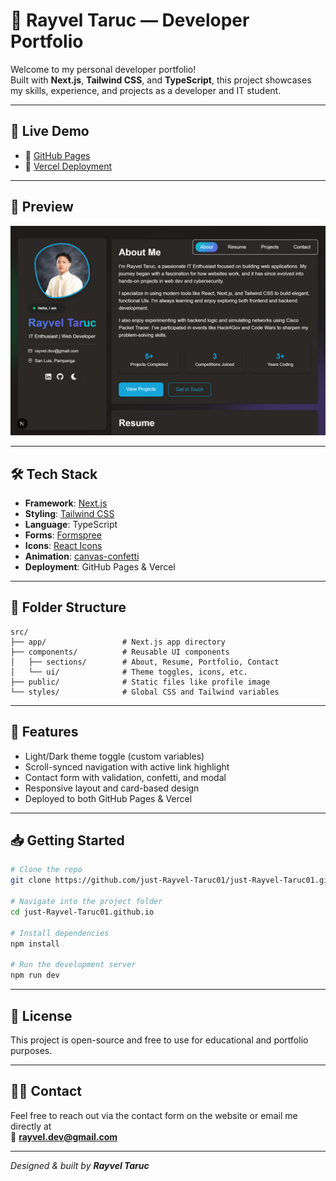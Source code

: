 # 💼 Rayvel Taruc — Developer Portfolio

Welcome to my personal developer portfolio!  
Built with **Next.js**, **Tailwind CSS**, and **TypeScript**, this project showcases my skills, experience, and projects as a developer and IT student.

---

## 🚀 Live Demo

- 🔗 [GitHub Pages](https://just-rayvel-taruc01.github.io/)
- 🔗 [Vercel Deployment](https://just-rayvel-taruc01-github-io.vercel.app/)

---

## 📸 Preview

![Portfolio Screenshot](./public/preview.jpg) <!-- Replace with your actual screenshot if available -->

---

## 🛠 Tech Stack

- **Framework**: [Next.js](https://nextjs.org/)
- **Styling**: [Tailwind CSS](https://tailwindcss.com/)
- **Language**: TypeScript
- **Forms**: [Formspree](https://formspree.io/)
- **Icons**: [React Icons](https://react-icons.github.io/react-icons/)
- **Animation**: [canvas-confetti](https://www.npmjs.com/package/canvas-confetti)
- **Deployment**: GitHub Pages & Vercel

---

## 📂 Folder Structure

```
src/
├── app/                 # Next.js app directory
├── components/          # Reusable UI components
│   ├── sections/        # About, Resume, Portfolio, Contact
│   └── ui/              # Theme toggles, icons, etc.
├── public/              # Static files like profile image
└── styles/              # Global CSS and Tailwind variables
```

---

## 🧪 Features

- Light/Dark theme toggle (custom variables)
- Scroll-synced navigation with active link highlight
- Contact form with validation, confetti, and modal
- Responsive layout and card-based design
- Deployed to both GitHub Pages & Vercel

---

## 📥 Getting Started

```bash
# Clone the repo
git clone https://github.com/just-Rayvel-Taruc01/just-Rayvel-Taruc01.github.io.git

# Navigate into the project folder
cd just-Rayvel-Taruc01.github.io

# Install dependencies
npm install

# Run the development server
npm run dev
```

---

## 📄 License

This project is open-source and free to use for educational and portfolio purposes.

---

## 🙋‍♂️ Contact

Feel free to reach out via the contact form on the website or email me directly at  
📧 **rayvel.dev@gmail.com**

---

_Designed & built by **Rayvel Taruc**_
